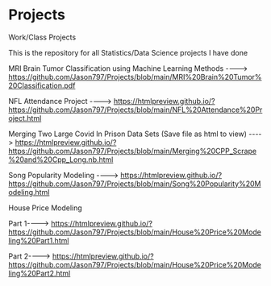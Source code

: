 # Projects
Work/Class Projects

This is the repository for all Statistics/Data Science projects I have done

MRI Brain Tumor Classification using Machine Learning Methods ----> https://github.com/Jason797/Projects/blob/main/MRI%20Brain%20Tumor%20Classification.pdf

NFL Attendance Project ----> https://htmlpreview.github.io/?https://github.com/Jason797/Projects/blob/main/NFL%20Attendance%20Project.html

Merging Two Large Covid In Prison Data Sets (Save file as html to view) ----> https://htmlpreview.github.io/?https://github.com/Jason797/Projects/blob/main/Merging%20CPP_Scrape%20and%20Cpp_Long.nb.html

Song Popularity Modeling ----> https://htmlpreview.github.io/?https://github.com/Jason797/Projects/blob/main/Song%20Popularity%20Modeling.html

House Price Modeling 

Part 1----> https://htmlpreview.github.io/?https://github.com/Jason797/Projects/blob/main/House%20Price%20Modeling%20Part1.html

Part 2----> https://htmlpreview.github.io/?https://github.com/Jason797/Projects/blob/main/House%20Price%20Modeling%20Part2.html
                     
                     
                     
                     
